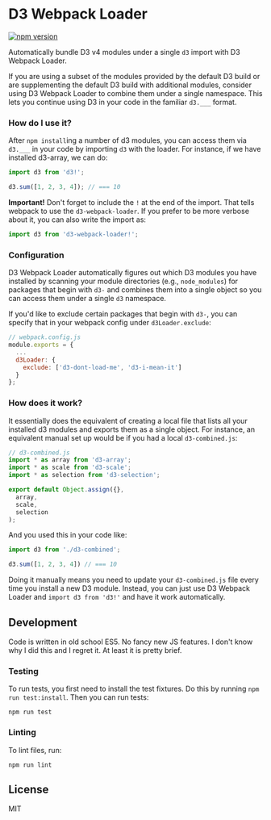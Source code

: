 # D3 Webpack Loader

[![npm version](https://badge.fury.io/js/d3-webpack-loader.svg)](https://badge.fury.io/js/d3-webpack-loader)


Automatically bundle D3 v4 modules under a single `d3` import with D3 Webpack Loader.

If you are using a subset of the modules provided by the default D3 build or are supplementing the default D3 build with additional modules, consider using D3 Webpack Loader to combine them under a single namespace. This lets you continue using D3 in your code in the familiar `d3.___` format.

### How do I use it?

After `npm install`ing a number of d3 modules, you can access them via `d3.___` in your code by importing `d3` with the loader. For instance, if we have installed d3-array, we can do:

```js
import d3 from 'd3!';

d3.sum([1, 2, 3, 4]); // === 10
```

**Important!** Don't forget to include the `!` at the end of the import. That tells webpack to use the `d3-webpack-loader`. If you prefer to be more verbose about it, you can also write the import as:

```js
import d3 from 'd3-webpack-loader!';
```

### Configuration

D3 Webpack Loader automatically figures out which D3 modules you have installed by scanning your module directories (e.g., `node_modules`) for packages that begin with `d3-` and combines them into a single object so you can access them under a single `d3` namespace.

If you'd like to exclude certain packages that begin with `d3-`, you can specify that in your webpack config under `d3Loader.exclude`:

```js
// webpack.config.js
module.exports = {
  ...
  d3Loader: {
    exclude: ['d3-dont-load-me', 'd3-i-mean-it']
  }
};
```

### How does it work?

It essentially does the equivalent of creating a local file that lists all your installed d3 modules and exports them as a single object. For instance, an equivalent manual set up would be if you had a local `d3-combined.js`:

```js
// d3-combined.js
import * as array from 'd3-array';
import * as scale from 'd3-scale';
import * as selection from 'd3-selection';

export default Object.assign({},
  array,
  scale,
  selection
);
```

And you used this in your code like:

```js
import d3 from './d3-combined';

d3.sum([1, 2, 3, 4]) // === 10
```

Doing it manually means you need to update your `d3-combined.js` file every time you install a new D3 module. Instead, you can just use D3 Webpack Loader and `import d3 from 'd3!'` and have it work automatically.


## Development

Code is written in old school ES5. No fancy new JS features. I don't know why I did this and I regret it. At least it is pretty brief.

### Testing

To run tests, you first need to install the test fixtures. Do this by running `npm run test:install`. Then you can run tests:

```
npm run test
```

### Linting

To lint files, run:

```
npm run lint
```

## License

MIT
